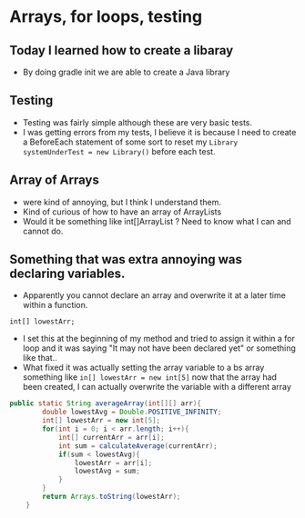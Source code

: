 # Arrays, for loops, testing

## Today I learned how to create a libaray

- By doing gradle init we are able to create a Java library

## Testing

- Testing was fairly simple although these are very basic tests. 
- I was getting errors from my tests, I believe it is because I need to create a BeforeEach statement of some sort to reset my `Library systemUnderTest = new Library()` before each test.

## Array of Arrays 

- were kind of annoying, but I think I understand them. 
- Kind of curious of how to have an array of ArrayLists
- Would it be something like int[]ArrayList<Integer> ? Need to know what I can and cannot do.

## Something that was extra annoying was declaring variables.

- Apparently you cannot declare an array and overwrite it at a later time within a function.

`int[] lowestArr;` 
- I set this at the beginning of my method and tried to assign it within a for loop and 
it was saying "It may not have been declared yet" or something like that.. 
- What fixed it was actually setting the array variable to a bs array something like 
`in[] lowestArr = new int[5]` now that the array had been created, 
I can actually overwrite the variable with a different array

```java
public static String averageArray(int[][] arr){
        double lowestAvg = Double.POSITIVE_INFINITY;
        int[] lowestArr = new int[5];
        for(int i = 0; i < arr.length; i++){
            int[] currentArr = arr[i];
            int sum = calculateAverage(currentArr);
            if(sum < lowestAvg){
                lowestArr = arr[i];
                lowestAvg = sum;
            }
        }
        return Arrays.toString(lowestArr);
    }
 ```
